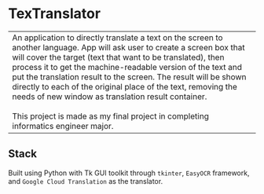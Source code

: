 # TexTranslator

<table>
<tr>
<td>
  An application to directly translate a text on the screen to another language. App will ask user to create a screen box that will cover the target (text that want to be translated), then process it to get the machine-readable version of the text and put the translation result to the screen. The result will be shown directly to each of the original place of the text, removing the needs of new window as translation result container. <br><br>
  This project is made as my final project in completing informatics engineer major.
</td>
</tr>
</table>

## Stack

Built using Python with Tk GUI toolkit through `tkinter`, `EasyOCR` framework, and `Google Cloud Translation` as the translator.
